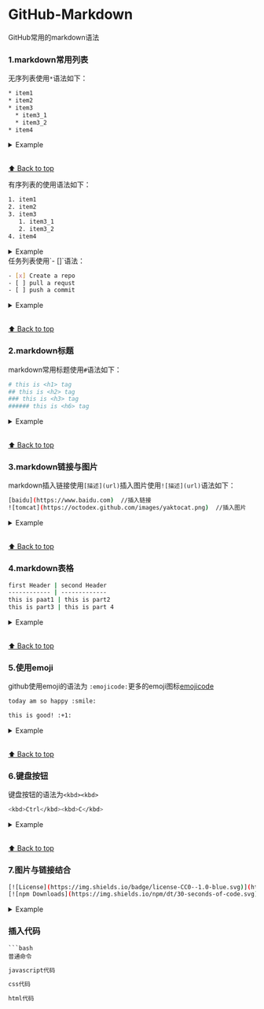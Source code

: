# GitHub-Markdown
GitHub常用的markdown语法

### 1.markdown常用列表
无序列表使用`*`语法如下：
```bash
* item1
* item2
* item3
  * item3_1
  * item3_2
* item4
```
<details>
  <summary>Example</summary>
  
  * item1
  * item2
  * item3
    * item3_1
    * item3_2
  * item4
  
  </details>
  
  <br>[⬆ Back to top](#contents)
  
  有序列表的使用语法如下：
  ```bash
  1. item1
  2. item2
  3. item3
     1. item3_1
     2. item3_2
  4. item4
  ```
  <details>
 <summary>Example</summary>
 
 1. item1
 2. item2
 3. item3
    1. item3_1
    2. item3_2
 4. item4
 
 </details>
 任务列表使用`- []`语法：
 
 ```bash
 - [x] Create a repo
 - [ ] pull a requst
 - [ ] push a commit
 ```
 <details>
 <summary>Example</summary>
 
 - [x] Create a repo
 - [ ] pull a request
 - [ ] push a commit
 
 </details>
 
 <br>[⬆ Back to top](#contents)

### 2.markdown标题
markdown常用标题使用`#`语法如下：
```bash
# this is <h1> tag
## this is <h2> tag
### this is <h3> tag
###### this is <h6> tag
```
<details>
 <summary>Example</summary>
 
# 这是一级标题
## 这是二级标题
### 这是三级标题
 
 </details>
 
  <br>[⬆ Back to top](#contents)
  ### 3.markdown链接与图片
  markdown插入链接使用`[描述](url)`插入图片使用`![描述](url)`语法如下：
  ```bash
  [baidu](https://www.baidu.com)  //插入链接
  ![tomcat](https://octodex.github.com/images/yaktocat.png)  //插入图片
  ```
  <details>
 <summary>Example</summary>
 
 [baidu](https://www.baidu.com)
 
 ![yackocat](https://octodex.github.com/images/yaktocat.png)
 
 </details>
 
 <br>[⬆ Back to top](#contents)
 
### 4.markdown表格
```bash
first Header | second Header
------------ | -------------
this is paat1 | this is part2
this is part3 | this is part 4
```
<details>
 <summary>Example</summary>
 
 first Header | second Header
------------ | -------------
this is paat1 | this is part2
this is part3 | this is part 4

 </details>
 
<br>[⬆ Back to top](#contents)

### 5.使用emoji
github使用emoji的语法为 `:emojicode:`更多的emoji图标[emojicode](https://github.com/ikatyang/emoji-cheat-sheet/blob/master/README.md)
```bash
today am so happy :smile:

this is good! :+1:
```
<details>
 <summary>Example</summary>
 
today am so happy :smile:

this is good! :+1:

 </details>
 
<br>[⬆ Back to top](#contents)
### 6.键盘按钮
键盘按钮的语法为`<kbd><kbd>`
```bash
<kbd>Ctrl</kbd><kbd>C</kbd>
```
<details>
 <summary>Example</summary>
 copy is:
 <kbd>Ctrl</kbd>+<kbd>C</kbd>
 </details>

<br>[⬆ Back to top](#contents)

### 7.图片与链接结合
```bash
[![License](https://img.shields.io/badge/license-CC0--1.0-blue.svg)](https://github.com/30-seconds/30-seconds-of-code/blob/master/LICENSE) 
[![npm Downloads](https://img.shields.io/npm/dt/30-seconds-of-code.svg)](https://www.npmjs.com/package/30-seconds-of-code)
```
<details>
 <summary>Example</summary>
 
 [![License](https://img.shields.io/badge/license-CC0--1.0-blue.svg)](https://github.com/30-seconds/30-seconds-of-code/blob/master/LICENSE) 
 [![npm Downloads](https://img.shields.io/npm/dt/30-seconds-of-code.svg)](https://www.npmjs.com/package/30-seconds-of-code)
 
 </details>

### 插入代码
```
```bash
普通命令
```
```js
javascript代码
```
```css
css代码
```
```html
html代码
```
```
